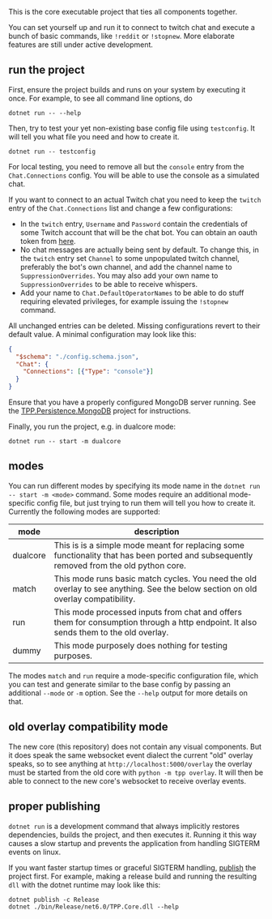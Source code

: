 This is the core executable project that ties all components together.

You can set yourself up and run it to connect to twitch chat
and execute a bunch of basic commands, like `!reddit` or `!stopnew`.
More elaborate features are still under active development.

## run the project
First, ensure the project builds and runs on your system by executing it once.
For example, to see all command line options, do
```
dotnet run -- --help
```
Then, try to test your yet non-existing base config file using `testconfig`.
It will tell you what file you need and how to create it.
```
dotnet run -- testconfig
```
For local testing, you need to remove all but the `console` entry from the `Chat.Connections` config.
You will be able to use the console as a simulated chat.

If you want to connect to an actual Twitch chat you need to keep the `twitch` entry of the
`Chat.Connections` list and change a few configurations:
- In the `twitch` entry, `Username` and `Password` contain the
  credentials of some Twitch account that will be the chat bot.
  You can obtain an oauth token from [here](https://twitchapps.com/tmi/).
- No chat messages are actually being sent by default.
  To change this, in the `twitch` entry set `Channel` to some unpopulated twitch channel,
  preferably the bot's own channel, and add the channel name to `SuppressionOverrides`.
  You may also add your own name to `SuppressionOverrides` to be able to receive whispers.
- Add your name to `Chat.DefaultOperatorNames` to be able to do stuff requiring elevated privileges,
  for example issuing the `!stopnew` command.

All unchanged entries can be deleted. Missing configurations revert to their default value.
A minimal configuration may look like this:
```json
{
  "$schema": "./config.schema.json",
  "Chat": {
    "Connections": [{"Type": "console"}]
  }
}
```

Ensure that you have a properly configured MongoDB server running.
See the [TPP.Persistence.MongoDB](../TPP.Persistence.MongoDB) project for instructions.

Finally, you run the project, e.g. in dualcore mode:
```
dotnet run -- start -m dualcore
```

## modes

You can run different modes by specifying its mode name in the `dotnet run -- start -m <mode>` command.
Some modes require an additional mode-specific config file, but just trying to run them will tell you how to create it.
Currently the following modes are supported:

| mode     | description                                                                                                                             |
|----------|-----------------------------------------------------------------------------------------------------------------------------------------|
| dualcore | This is is a simple mode meant for replacing some functionality that has been ported and subsequently removed from the old python core. |
| match    | This mode runs basic match cycles. You need the old overlay to see anything. See the below section on old overlay compatibility.        |
| run      | This mode processed inputs from chat and offers them for consumption through a http endpoint. It also sends them to the old overlay.    |
| dummy    | This mode purposely does nothing for testing purposes.                                                                                  |

The modes `match` and `run` require a mode-specific configuration file, which you can test and generate
similar to the base config by passing an additional `--mode` or `-m` option.
See the `--help` output for more details on that.

## old overlay compatibility mode

The new core (this repository) does not contain any visual components.
But it does speak the same websocket event dialect the current "old" overlay speaks,
so to see anything at `http://localhost:5000/overlay` the overlay must be started from the old core with `python -m tpp overlay`.
It will then be able to connect to the new core's websocket to receive overlay events.

## proper publishing
`dotnet run` is a development command that always implicitly restores dependencies,
builds the project, and then executes it. Running it this way causes a slow startup
and prevents the application from handling SIGTERM events on linux.

If you want faster startup times or graceful SIGTERM handling,
[publish](https://docs.microsoft.com/en-us/dotnet/core/deploying/) the project first.
For example, making a release build and running the resulting `dll` with the dotnet runtime may look like this:
```
dotnet publish -c Release
dotnet ./bin/Release/net6.0/TPP.Core.dll --help
```
